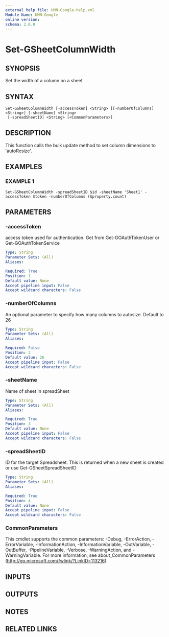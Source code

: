 ```yaml
---
external help file: UMN-Google-help.xml
Module Name: UMN-Google
online version:
schema: 2.0.0
---
```


# Set-GSheetColumnWidth

## SYNOPSIS
Set the width of a column on a sheet

## SYNTAX

```
Set-GSheetColumnWidth [-accessToken] <String> [[-numberOfColumns] <String>] [-sheetName] <String>
 [-spreadSheetID] <String> [<CommonParameters>]
```

## DESCRIPTION
This function calls the bulk update method to set column dimensions to 'autoResize'.

## EXAMPLES

### EXAMPLE 1
```
Set-GSheetColumnWidth -spreadSheetID $id -sheetName 'Sheet1' -accessToken $token -numberOfColumns ($property.count)
```

## PARAMETERS

### -accessToken
access token used for authentication. 
Get from Get-GOAuthTokenUser or Get-GOAuthTokenService

```yaml
Type: String
Parameter Sets: (All)
Aliases:

Required: True
Position: 1
Default value: None
Accept pipeline input: False
Accept wildcard characters: False
```

### -numberOfColumns
An optional parameter to specify how many columns to autosize.
Default to 26

```yaml
Type: String
Parameter Sets: (All)
Aliases:

Required: False
Position: 2
Default value: 26
Accept pipeline input: False
Accept wildcard characters: False
```

### -sheetName
Name of sheet in spreadSheet

```yaml
Type: String
Parameter Sets: (All)
Aliases:

Required: True
Position: 3
Default value: None
Accept pipeline input: False
Accept wildcard characters: False
```

### -spreadSheetID
ID for the target Spreadsheet. 
This is returned when a new sheet is created or use Get-GSheetSpreadSheetID

```yaml
Type: String
Parameter Sets: (All)
Aliases:

Required: True
Position: 4
Default value: None
Accept pipeline input: False
Accept wildcard characters: False
```

### CommonParameters
This cmdlet supports the common parameters: -Debug, -ErrorAction, -ErrorVariable, -InformationAction, -InformationVariable, -OutVariable, -OutBuffer, -PipelineVariable, -Verbose, -WarningAction, and -WarningVariable. For more information, see about_CommonParameters (http://go.microsoft.com/fwlink/?LinkID=113216).

## INPUTS

## OUTPUTS

## NOTES

## RELATED LINKS
